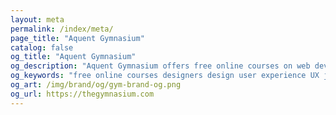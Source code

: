 ```yaml
---
layout: meta
permalink: /index/meta/
page_title: "Aquent Gymnasium"
catalog: false
og_title: "Aquent Gymnasium"
og_description: "Aquent Gymnasium offers free online courses on web development, design, user experience, and content creation."
og_keywords: "free online courses designers design user experience UX javascript node nodejs sketch wordpress drupal UI"
og_art: /img/brand/og/gym-brand-og.png
og_url: https://thegymnasium.com
---
```

